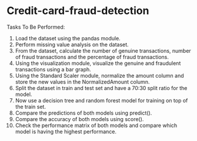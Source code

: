 # Credit-card-fraud-detection
Tasks To Be Performed:
1. Load the dataset using the pandas module.
2. Perform missing value analysis on the dataset.
3. From the dataset, calculate the number of genuine transactions, number of
fraud transactions and the percentage of fraud transactions.
4. Using the visualization module, visualize the genuine and fraudulent
transactions using a bar graph.
5. Using the Standard Scaler module, normalize the amount column and
store the new values in the NormalizedAmount column.
6. Split the dataset in train and test set and have a 70:30 split ratio for the
model.
7. Now use a decision tree and random forest model for training on top of the
train set.
8. Compare the predictions of both models using predict().
9. Compare the accuracy of both models using score().
10. Check the performance matrix of both models and compare which
model is having the highest performance.
